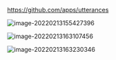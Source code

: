 

https://github.com/apps/utterances



![image-20220213155427396](/Users/eisen/Documents/Github/TIL/Tistory/utterances(history_comment).assets/image-20220213155427396.png)



<script src="https://utteranc.es/client.js"
        repo="[ENTER REPO HERE]"
        issue-term="pathname"
        theme="github-dark"
        crossorigin="anonymous"
        async>
</script>







![image-20220213163107456](/Users/eisen/Documents/Github/TIL/Tistory/utterances(history_comment).assets/image-20220213163107456.png)







![image-20220213163230346](/Users/eisen/Documents/Github/TIL/Tistory/utterances(history_comment).assets/image-20220213163230346.png)